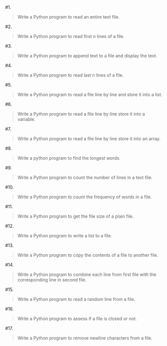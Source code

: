 #1. 
>Write a Python program to read an entire text file.

#2. 
>Write a Python program to read first n lines of a file.

#3. 
>Write a Python program to append text to a file and display the text.

#4. 
>Write a Python program to read last n lines of a file.

#5. 
>Write a Python program to read a file line by line and store it into a list.

#6. 
>Write a Python program to read a file line by line store it into a variable.

#7. 
>Write a Python program to read a file line by line store it into an array.

#8. 
>Write a python program to find the longest words.

#9. 
>Write a Python program to count the number of lines in a text file.

#10. 
>Write a Python program to count the frequency of words in a file.

#11. 
>Write a Python program to get the file size of a plain file.

#12. 
>Write a Python program to write a list to a file.

#13. 
>Write a Python program to copy the contents of a file to another file.

#14. 
>Write a Python program to combine each line from first file with the corresponding line in second file.

#15. 
>Write a Python program to read a random line from a file.

#16. 
>Write a Python program to assess if a file is closed or not.

#17. 
>Write a Python program to remove newline characters from a file.
